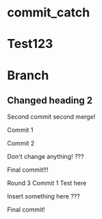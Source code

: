 
# commit_catch

# Test123

# Branch

## Changed heading 2

Second commit second merge!

Commit 1

Commit 2

Don't change anything!
???

Final commit!!!

Round 3 
Commit 1 Test here

Insert something here
???

Final commit!

